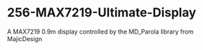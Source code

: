 # 256-MAX7219-Ultimate-Display
A MAX7219 0.9m display controlled by the MD_Parola library from MajicDesign
